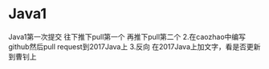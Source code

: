 # Java1
Java1第一次提交
往下推下pull第一个
再推下pull第二个
2.在caozhao中编写github然后pull request到2017Java上
3.反向 在2017Java上加文字，看是否更新到曹钊上
